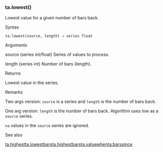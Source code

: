 ### ta.lowest()

Lowest value for a given number of bars back.

Syntax

```
ta.lowest(source, length) → series float
```

Arguments

source (series int/float) Series of values to process.

length (series int) Number of bars (length).

Returns

Lowest value in the series.

Remarks

Two args version: `source` is a series and `length` is the number of bars back.

One arg version: `length` is the number of bars back. Algorithm uses low as a `source` series.

`na` values in the `source` series are ignored.

See also

[ta.highest](#fun_ta.highest)[ta.lowestbars](#fun_ta.lowestbars)[ta.highestbars](#fun_ta.highestbars)[ta.valuewhen](#fun_ta.valuewhen)[ta.barssince](#fun_ta.barssince)
